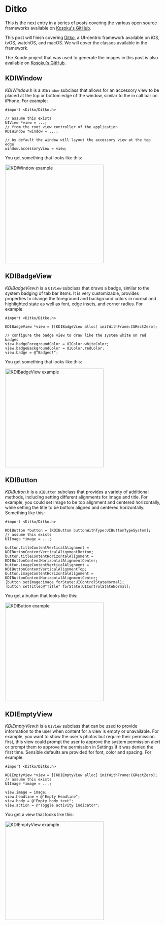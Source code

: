 # Ditko

This is the next entry in a series of posts covering the various open source frameworks available on [Kosoku's GitHub](https://github.com/Kosoku).

This post will finish covering [Ditko](https://github.com/Kosoku/Ditko), a UI-centric framework available on iOS, tvOS, watchOS, and macOS. We will cover the classes available in the framework.

The Xcode project that was used to generate the images in this post is also available on [Kosoku's GitHub](https://github.com/Kosoku/kosoku-blog-posts/tree/master/Ditko/Kosoku-Blog-Ditko).

## KDIWindow

*KDIWindow.h* is a `UIWindow` subclass that allows for an accessory view to be placed at the top or bottom edge of the window, similar to the in call bar on iPhone. For example:

```objc
#import <Ditko/Ditko.h>

// assume this exists
UIView *view = ...;
// from the root view controller of the application
KDIWindow *window = ...;

// by default the window will layout the accessory view at the top edge
window.accessoryView = view;
```

You get something that looks like this:

<img src="KDIWindow.png" alt="KDIWindow example" style="width: 320px;"/>

## KDIBadgeView

*KDIBadgeView.h* is a `UIView` subclass that draws a badge, similar to the system badging of tab bar items. It is very customizable, provides properties to change the foreground and background colors in normal and highlighted state as well as font, edge insets, and corner radius. For example:

```objc
#import <Ditko/Ditko.h>

KDIBadgeView *view = [[KDIBadgeView alloc] initWithFrame:CGRectZero];

// configure the badge view to draw like the system white on red badges
view.badgeForegroundColor = UIColor.whiteColor;
view.badgeBackgroundColor = UIColor.redColor;
view.badge = @"Badged!";
```

You get something that looks like this:

<img src="KDIBadgeView.png" alt="KDIBadgeView example" style="width: 320px;"/>

## KDIButton

*KDIButton.h* is a `UIButton` subclass that provides a variety of additional methods, including setting different alignments for image and title. For example, you could set image to be top alignment and centered horizontally, while setting the title to be bottom aligned and centered horizontally. Something like this:

```objc
#import <Ditko/Ditko.h>

KDIButton *button = [KDIButton buttonWithType:UIButtonTypeSystem];
// assume this exists
UIImage *image = ...;

button.titleContentVerticalAlignment = KDIButtonContentVerticalAlignmentBottom;
button.titleContentHorizontalAlignment = KDIButtonContentHorizontalAlignmentCenter;
button.imageContentVerticalAlignment = KDIButtonContentVerticalAlignmentTop;
button.imageContentHorizontalAlignment = KDIButtonContentHorizontalAlignmentCenter;
[button setImage:image forState:UIControlStateNormal];
[button setTitle:@"Title" forState:UIControlStateNormal];
```

You get a button that looks like this:

<img src="KDIButton.png" alt="KDIButton example" style="width: 320px;"/>

## KDIEmptyView

*KDIEmptyView.h* is a `UIView` subclass that can be used to provide information to the user when content for a view is empty or unavailable. For example, you want to show the user's photos but require their permission first, this view could prompt the user to approve the system permission alert or prompt them to approve the permission in Settings if it was denied the first time. Sensible defaults are provided for font, color and spacing. For example:

```objc
#import <Ditko/Ditko.h>

KDIEmptyView *view = [[KDIEmptyView alloc] initWithFrame:CGRectZero];
// assume this exists
UIImage *image = ...;

view.image = image;
view.headline = @"Empty Headline";
view.body = @"Empty body text";
view.action = @"Toggle activity indicator";
```

You get a view that looks like this:

<img src="KDIEmptyView.png" alt="KDIEmptyView example" style="width: 320px;"/>